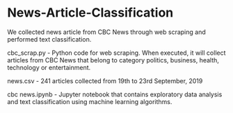 # News-Article-Classification
We collected news article from CBC News through web scraping and performed text classification.

cbc_scrap.py - Python code for web scraping. When executed, it will collect articles from CBC News that belong to category politics, business, health, technology or entertainment.

news.csv - 241 articles collected from 19th to 23rd September, 2019

cbc news.ipynb - Jupyter notebook that contains exploratory data analysis and text classification using machine learning algorithms.
